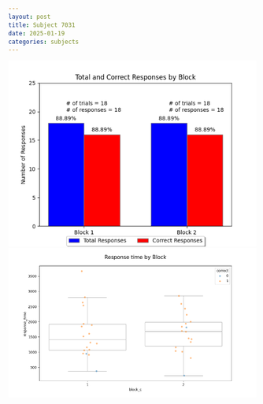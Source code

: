 ```yaml
---
layout: post
title: Subject 7031
date: 2025-01-19
categories: subjects
---
```


![](data/7031/run-32/7031_ATS_responses.png)
![](data/7031/run-32/7031_ATS_rt.png)
